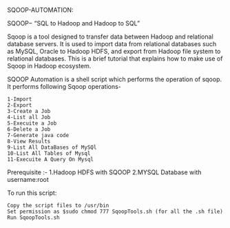 SQOOP-AUTOMATION:

SQOOP− “SQL to Hadoop and Hadoop to SQL”

Sqoop is a tool designed to transfer data between Hadoop and relational database servers. It is used to import data from relational databases such as MySQL, Oracle to Hadoop HDFS, and export from Hadoop file system to relational databases. This is a brief tutorial that explains how to make use of Sqoop in Hadoop ecosystem. 

SQOOP Automation is a shell script which performs the operation of sqoop. It performs following Sqoop operations-

    1-Import
    2-Export
    3-Create a Job
    4-List all Job
    5-Execuite a Job
    6-Delete a Job
    7-Generate java code
    8-View Results
    9-List All DataBases of MySQl
    10-List All Tables of Mysql
    11-Execuite A Query On Mysql

Prerequisite :- 1.Hadoop HDFS with SQOOP 2.MYSQL Database with username:root

To run this script:

    Copy the script files to /usr/bin
    Set permission as $sudo chmod 777 SqoopTools.sh (for all the .sh file)
    Run SqoopTools.sh


